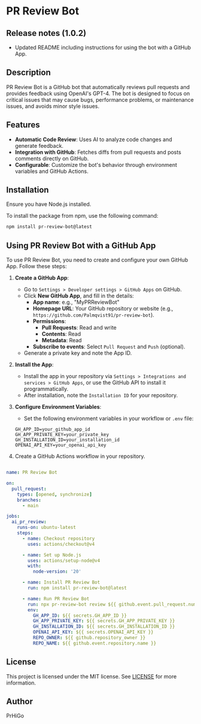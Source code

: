 # PR Review Bot

## Release notes (1.0.2)

- Updated README including instructions for using the bot with a GitHub App.
## Description

PR Review Bot is a GitHub bot that automatically reviews pull requests and provides feedback using OpenAI's GPT-4. The bot is designed to focus on critical issues that may cause bugs, performance problems, or maintenance issues, and avoids minor style issues.

## Features

- **Automatic Code Review**: Uses AI to analyze code changes and generate feedback.
- **Integration with GitHub**: Fetches diffs from pull requests and posts comments directly on GitHub.
- **Configurable**: Customize the bot's behavior through environment variables and GitHub Actions.

## Installation

Ensure you have Node.js installed.

To install the package from npm, use the following command:

```bash
npm install pr-review-bot@latest
```

## Using PR Review Bot with a GitHub App

To use PR Review Bot, you need to create and configure your own GitHub App. Follow these steps:

1. **Create a GitHub App**:
   - Go to `Settings > Developer settings > GitHub Apps` on GitHub.
   - Click **New GitHub App**, and fill in the details:
     - **App name**: e.g., "MyPRReviewBot"
     - **Homepage URL**: Your GitHub repository or website (e.g., `https://github.com/Palmqvist91/pr-review-bot`).
     - **Permissions**:
       - **Pull Requests**: Read and write
       - **Contents**: Read
       - **Metadata**: Read
     - **Subscribe to events**: Select `Pull Request` and `Push` (optional).
   - Generate a private key and note the App ID.

2. **Install the App**:
   - Install the app in your repository via `Settings > Integrations and services > GitHub Apps`, or use the GitHub API to install it programmatically.
   - After installation, note the `Installation ID` for your repository.

3. **Configure Environment Variables**:
   - Set the following environment variables in your workflow or `.env` file:

   ```
   GH_APP_ID=your_github_app_id
   GH_APP_PRIVATE_KEY=your_private_key
   GH_INSTALLATION_ID=your_installation_id
   OPENAI_API_KEY=your_openai_api_key
   ```

4. Create a GitHub Actions workflow in your repository.

```yaml

name: PR Review Bot

on:
  pull_request:
    types: [opened, synchronize]
    branches:
      - main

jobs:
  ai_pr_review:
    runs-on: ubuntu-latest
    steps:
      - name: Checkout repository
        uses: actions/checkout@v4

      - name: Set up Node.js
        uses: actions/setup-node@v4
        with:
          node-version: '20'

      - name: Install PR Review Bot
        run: npm install pr-review-bot@latest

      - name: Run PR Review Bot
        run: npx pr-review-bot review ${{ github.event.pull_request.number }}
        env:
          GH_APP_ID: ${{ secrets.GH_APP_ID }}
          GH_APP_PRIVATE_KEY: ${{ secrets.GH_APP_PRIVATE_KEY }}
          GH_INSTALLATION_ID: ${{ secrets.GH_INSTALLATION_ID }}
          OPENAI_API_KEY: ${{ secrets.OPENAI_API_KEY }}
          REPO_OWNER: ${{ github.repository_owner }}
          REPO_NAME: ${{ github.event.repository.name }}

```

## License

This project is licensed under the MIT license. See [LICENSE](LICENSE) for more information.

## Author

PrHiGo
